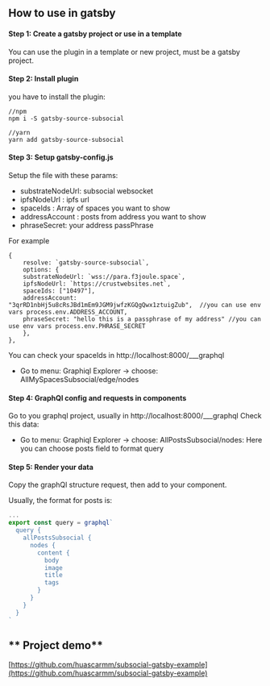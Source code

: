 ## **How to use in gatsby**

#### Step 1: Create a gatsby project or use in a template

You can use the plugin in a template or new project, must be a gatsby project.

#### Step 2: Install plugin

you have to install the plugin:

```
//npm
npm i -S gatsby-source-subsocial

//yarn
yarn add gatsby-source-subsocial
```

#### Step 3: Setup gatsby-config.js

Setup the file with these params:

- substrateNodeUrl: subsocial websocket
- ipfsNodeUrl : ipfs url
- spaceIds : Array of spaces you want to show
- addressAccount : posts from address you want to show
- phraseSecret: your address passPhrase

For example

```
{
	resolve: `gatsby-source-subsocial`,
	options: {
    substrateNodeUrl: `wss://para.f3joule.space`,
    ipfsNodeUrl: `https://crustwebsites.net`,
    spaceIds: ["10497"],
    addressAccount: "3qrRD1nbHj5u8cRsJBd1mEm9JGM9jwfzKGQgQwx1ztuigZub",  //you can use env vars process.env.ADDRESS_ACCOUNT,
    phraseSecret: "hello this is a passphrase of my address" //you can use env vars process.env.PHRASE_SECRET
	},
},
```

You can check your spaceIds in http://localhost:8000/\_\_\_graphql

- Go to menu: Graphiql Explorer -> choose: AllMySpacesSubsocial/edge/nodes

#### Step 4: GraphQl config and requests in components

Go to you graphql project, usually in http://localhost:8000/\_\_\_graphql
Check this data:

- Go to menu: Graphiql Explorer -> choose: AllPostsSubsocial/nodes: Here you can choose posts field to format query

#### Step 5: Render your data

Copy the graphQl structure request, then add to your component.

Usually, the format for posts is:

```js
...
export const query = graphql`
  query {
    allPostsSubsocial {
      nodes {
        content {
          body
          image
          title
          tags
        }
      }
    }
  }
`
```

## ** Project demo**

[https://github.com/huascarmm/subsocial-gatsby-example](https://github.com/huascarmm/subsocial-gatsby-example)
